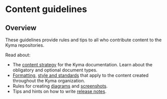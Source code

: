 # Content guidelines

## Overview

These guidelines provide rules and tips to all who contribute content to the Kyma repositories.

Read about:

- The [content strategy](./content-strategy.md) for the Kyma documentation. Learn about the obligatory and optional document types.
- [Formatting](./formatting-and-style.md), [style and standards](./style-and-standards.md) that apply to the content created throughout the Kyma organization.
- Rules for creating [diagrams](./diagrams.md) and [screenshots](./screenshots.md).
- Tips and hints on how to write [release notes](./release-notes.md).
